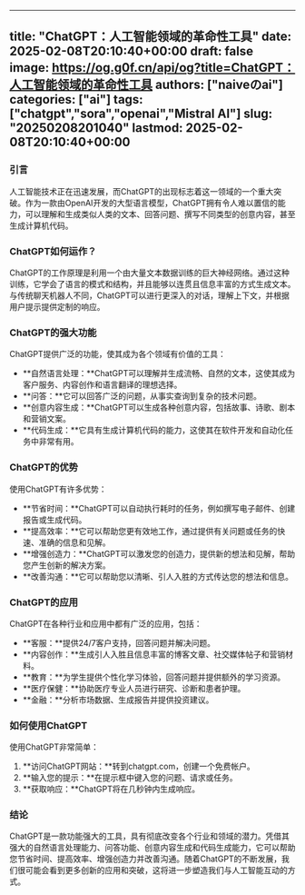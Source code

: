 
---
title: "ChatGPT：人工智能领域的革命性工具"
date: 2025-02-08T20:10:40+00:00
draft: false
image: https://og.g0f.cn/api/og?title=ChatGPT：人工智能领域的革命性工具
authors: ["naiveのai"]
categories: ["ai"]
tags: ["chatgpt","sora","openai","Mistral AI"]
slug: "20250208201040"
lastmod: 2025-02-08T20:10:40+00:00
---
### 引言

人工智能技术正在迅速发展，而ChatGPT的出现标志着这一领域的一个重大突破。作为一款由OpenAI开发的大型语言模型，ChatGPT拥有令人难以置信的能力，可以理解和生成类似人类的文本、回答问题、撰写不同类型的创意内容，甚至生成计算机代码。

### ChatGPT如何运作？

ChatGPT的工作原理是利用一个由大量文本数据训练的巨大神经网络。通过这种训练，它学会了语言的模式和结构，并且能够以连贯且信息丰富的方式生成文本。与传统聊天机器人不同，ChatGPT可以进行更深入的对话，理解上下文，并根据用户提示提供定制的响应。

### ChatGPT的强大功能

ChatGPT提供广泛的功能，使其成为各个领域有价值的工具：

- **自然语言处理：**ChatGPT可以理解并生成流畅、自然的文本，这使其成为客户服务、内容创作和语言翻译的理想选择。
- **问答：**它可以回答广泛的问题，从事实查询到复杂的技术问题。
- **创意内容生成：**ChatGPT可以生成各种创意内容，包括故事、诗歌、剧本和营销文案。
- **代码生成：**它具有生成计算机代码的能力，这使其在软件开发和自动化任务中非常有用。

### ChatGPT的优势

使用ChatGPT有许多优势：

- **节省时间：**ChatGPT可以自动执行耗时的任务，例如撰写电子邮件、创建报告或生成代码。
- **提高效率：**它可以帮助您更有效地工作，通过提供有关问题或任务的快速、准确的信息和见解。
- **增强创造力：**ChatGPT可以激发您的创造力，提供新的想法和见解，帮助您产生创新的解决方案。
- **改善沟通：**它可以帮助您以清晰、引人入胜的方式传达您的想法和信息。

### ChatGPT的应用

ChatGPT在各种行业和应用中都有广泛的应用，包括：

- **客服：**提供24/7客户支持，回答问题并解决问题。
- **内容创作：**生成引人入胜且信息丰富的博客文章、社交媒体帖子和营销材料。
- **教育：**为学生提供个性化学习体验，回答问题并提供额外的学习资源。
- **医疗保健：**协助医疗专业人员进行研究、诊断和患者护理。
- **金融：**分析市场数据、生成报告并提供投资建议。

### 如何使用ChatGPT

使用ChatGPT非常简单：

1. **访问ChatGPT网站：**转到chatgpt.com，创建一个免费帐户。
2. **输入您的提示：**在提示框中键入您的问题、请求或任务。
3. **获取响应：**ChatGPT将在几秒钟内生成响应。

### 结论

ChatGPT是一款功能强大的工具，具有彻底改变各个行业和领域的潜力。凭借其强大的自然语言处理能力、问答功能、创意内容生成和代码生成能力，它可以帮助您节省时间、提高效率、增强创造力并改善沟通。随着ChatGPT的不断发展，我们很可能会看到更多创新的应用和突破，这将进一步塑造我们与人工智能互动的方式。